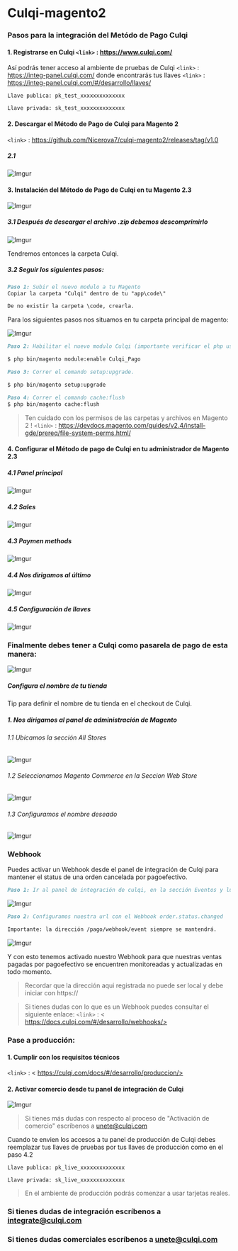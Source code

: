 # Culqi-magento2

### Pasos para la integración del Metódo de Pago Culqi

#### 1. Registrarse en Culqi   `<link>` : <https://www.culqi.com/>

Así podrás tener acceso al ambiente de pruebas de Culqi `<link>` : <https://integ-panel.culqi.com/>
donde encontrarás tus llaves `<link>` : <https://integ-panel.culqi.com/#/desarrollo/llaves/> 

`Llave publica: pk_test_xxxxxxxxxxxxxx`

`Llave privada: sk_test_xxxxxxxxxxxxxx`

#### 2. Descargar  el Método de Pago de Culqi para Magento 2

`<link>` : <https://github.com/Nicerova7/culqi-magento2/releases/tag/v1.0> 

##### 2.1
![Imgur](https://i.imgur.com/KmF6qMc.png)


#### 3. Instalación del Método de Pago de Culqi en tu Magento 2.3

![Imgur](https://i.imgur.com/4iol348.png)

##### 3.1 Después de descargar el archivo .zip debemos descomprimirlo

![Imgur](https://i.imgur.com/gG2QbAp.png)

Tendremos entonces la carpeta Culqi.

##### 3.2 Seguir los siguientes pasos:

```Markdown 
Paso 1: Subir el nuevo modulo a tu Magento
Copiar la carpeta "Culqi" dentro de tu "app\code\"

De no existir la carpeta \code, crearla.
```

Para los siguientes pasos nos situamos en tu carpeta principal de magento:

![Imgur](https://i.imgur.com/zEKnyGk.png)

```Markdown 
Paso 2: Habilitar el nuevo modulo Culqi (importante verificar el php usado y correrlo correctamente).

$ php bin/magento module:enable Culqi_Pago
```

```Markdown 
Paso 3: Correr el comando setup:upgrade.

$ php bin/magento setup:upgrade
```

```Markdown 
Paso 4: Correr el comando cache:flush
$ php bin/magento cache:flush
```
> Ten cuidado con los permisos de las carpetas y archivos en Magento 2 ! 
`<link>` : <https://devdocs.magento.com/guides/v2.4/install-gde/prereq/file-system-perms.html/> 

#### 4. Configurar el Método de pago de Culqi en tu administrador de Magento 2.3

##### 4.1 Panel principal 

![Imgur](https://i.imgur.com/dADyL3a.png)

##### 4.2 Sales

![Imgur](https://i.imgur.com/zQ6N4HY.png)

##### 4.3 Paymen methods

![Imgur](https://i.imgur.com/axDBf3r.png)

##### 4.4 Nos dirigamos al último 

![Imgur](https://i.imgur.com/bmFrxPs.png)

##### 4.5 Configuración de llaves

![Imgur](https://i.imgur.com/uZc8FMk.png)

### Finalmente debes tener a Culqi como pasarela de pago de esta manera:

![Imgur](https://i.imgur.com/1xWAyX3.png)

##### Configura el nombre de tu tienda

Tip para definir el nombre de tu tienda en el checkout de Culqi.

##### 1. Nos dirigamos al panel de administración de Magento

###### 1.1 Ubicamos la sección All Stores

![Imgur](https://i.imgur.com/1mviyes.png)


###### 1.2 Seleccionamos Magento Commerce en la Seccion Web Store

![Imgur](https://i.imgur.com/NsyzdDW.png)

###### 1.3 Configuramos el nombre deseado

![Imgur](https://i.imgur.com/tCVGnYj.png)


### Webhook

Puedes activar un Webhook desde el panel de integración de Culqi para mantener el status de una orden cancelada por pagoefectivo.

```Markdown 
Paso 1: Ir al panel de integración de culqi, en la sección Eventos y luego a Webhooks.
```

![Imgur](https://i.imgur.com/yfFo29t.png)


```Markdown 
Paso 2: Configuramos nuestra url con el Webhook order.status.changed 

Importante: la dirección /pago/webhook/event siempre se mantendrá.
```

![Imgur](https://i.imgur.com/Jv0CwEp.png)

Y con esto tenemos activado nuestro Webhook para que nuestras ventas pagadas por pagoefectivo se encuentren monitoreadas y actualizadas en todo momento.

> Recordar que la dirección aqui registrada no puede ser local y debe iniciar con https://

> Si tienes dudas con lo que es un Webhook puedes consultar el siguiente enlace: 
`<link>` : < https://docs.culqi.com/#/desarrollo/webhooks/> 


### Pase a producción:

#### 1. Cumplir con los requisitos técnicos

`<link>` : < https://culqi.com/docs/#/desarrollo/produccion/> 

#### 2. Activar comercio desde tu panel de integración de Culqi

![Imgur](https://i.imgur.com/wVOz6cc.png)

> Si tienes más dudas con respecto al proceso de "Activación de comercio" escríbenos a unete@culqi.com

Cuando te envien los accesos a tu panel de producción de Culqi debes reemplazar
tus llaves de pruebas por tus llaves de producción como en el paso 4.2 

`Llave publica: pk_live_xxxxxxxxxxxxxx`

`Llave privada: sk_live_xxxxxxxxxxxxxx`

> En el ambiente de producción podrás comenzar a usar tarjetas reales.


### Si tienes dudas de integración escríbenos a integrate@culqi.com

### Si tienes dudas comerciales escríbenos a unete@culqi.com
